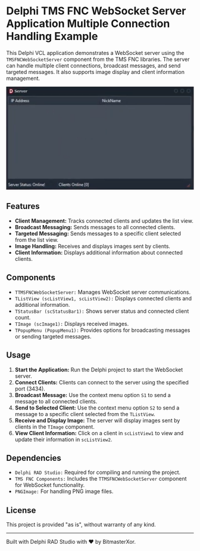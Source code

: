 <h1>Delphi TMS FNC WebSocket Server Application Multiple Connection Handling Example</h1>

<p>This Delphi VCL application demonstrates a WebSocket server using the <code>TMSFNCWebSocketServer</code> component from the TMS FNC libraries. The server can handle multiple client connections, broadcast messages, and send targeted messages. It also supports image display and client information management.</p>

<!-- Replace 'screenshot.png' with the path to your actual image file -->
<p align="center">
  <img src="Preview.png" alt="Screenshot of the Delphi WebSocket Server Application" style="max-width:100%; height:auto;">
</p>

<h2>Features</h2>
<ul>
  <li><strong>Client Management:</strong> Tracks connected clients and updates the list view.</li>
  <li><strong>Broadcast Messaging:</strong> Sends messages to all connected clients.</li>
  <li><strong>Targeted Messaging:</strong> Sends messages to a specific client selected from the list view.</li>
  <li><strong>Image Handling:</strong> Receives and displays images sent by clients.</li>
  <li><strong>Client Information:</strong> Displays additional information about connected clients.</li>
</ul>

<h2>Components</h2>
<ul>
  <li><code>TTMSFNCWebSocketServer:</code> Manages WebSocket server communications.</li>
  <li><code>TListView (scListView1, scListView2):</code> Displays connected clients and additional information.</li>
  <li><code>TStatusBar (scStatusBar1):</code> Shows server status and connected client count.</li>
  <li><code>TImage (scImage1):</code> Displays received images.</li>
  <li><code>TPopupMenu (PopupMenu1):</code> Provides options for broadcasting messages or sending targeted messages.</li>
</ul>

<h2>Usage</h2>
<ol>
  <li><strong>Start the Application:</strong> Run the Delphi project to start the WebSocket server.</li>
  <li><strong>Connect Clients:</strong> Clients can connect to the server using the specified port (3434).</li>
  <li><strong>Broadcast Message:</strong> Use the context menu option <code>S1</code> to send a message to all connected clients.</li>
  <li><strong>Send to Selected Client:</strong> Use the context menu option <code>S2</code> to send a message to a specific client selected from the <code>TListView</code>.</li>
  <li><strong>Receive and Display Image:</strong> The server will display images sent by clients in the <code>TImage</code> component.</li>
  <li><strong>View Client Information:</strong> Click on a client in <code>scListView1</code> to view and update their information in <code>scListView2</code>.</li>
</ol>

<h2>Dependencies</h2>
<ul>
  <li><code>Delphi RAD Studio:</code> Required for compiling and running the project.</li>
  <li><code>TMS FNC Components:</code> Includes the <code>TTMSFNCWebSocketServer</code> component for WebSocket functionality.</li>
  <li><code>PNGImage:</code> For handling PNG image files.</li>
</ul>

<h2>License</h2>
<p>This project is provided "as is", without warranty of any kind.</p>

<hr>

<p>Built with Delphi RAD Studio with ❤️ by BitmasterXor.</p>
